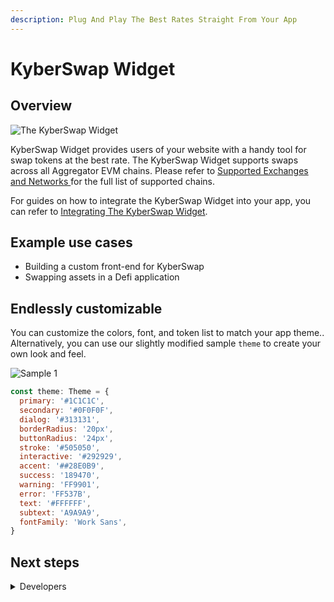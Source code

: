 ```yaml
---
description: Plug And Play The Best Rates Straight From Your App
---
```


# KyberSwap Widget

## Overview

![The KyberSwap Widget](https://docs.kyberswap.com/assets/images/widget\_powered\_by\_kyberswap-c8e301050927f11aac9f414ded1c88b6.gif)

KyberSwap Widget provides users of your website with a handy tool for swap tokens at the best rate. The KyberSwap Widget supports swaps across all Aggregator EVM chains. Please refer to [Supported Exchanges and Networks ](../../getting-started/supported-exchanges-and-networks.md)for the full list of supported chains.

For guides on how to integrate the KyberSwap Widget into your app, you can refer to [Integrating The KyberSwap Widget](developer-guides/integrating-the-kyberswap-widget.md).

## Example use cases

* Building a custom front-end for KyberSwap
* Swapping assets in a Defi application

## Endlessly customizable

You can customize the colors, font, and token list to match your app theme.. Alternatively, you can use our slightly modified sample `theme` to create your own look and feel.

![Sample 1](https://docs.kyberswap.com/assets/images/widget-customize-6327c3a7c7454fd6f2104e6a6a0d058b.png)

```javascript
const theme: Theme = {
  primary: '#1C1C1C',
  secondary: '#0F0F0F',
  dialog: '#313131',
  borderRadius: '20px',
  buttonRadius: '24px',
  stroke: '#505050',
  interactive: '#292929',
  accent: '##28E0B9',
  success: '189470',
  warning: 'FF9901',
  error: 'FF537B',
  text: '#FFFFFF',
  subtext: 'A9A9A9',
  fontFamily: 'Work Sans',
}
```

## Next steps

<details>

<summary>Developers</summary>

* [Explore key Aggregator concepts](../kyberswap-aggregator/concepts/)
* [Get the best rates straight in your app with the KyberSwap widget](broken-reference)

</details>

